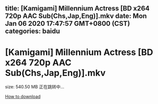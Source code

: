
title: [Kamigami] Millennium Actress [BD x264 720p AAC Sub(Chs,Jap,Eng)].mkv
date: Mon Jan 06 2020 17:47:57 GMT+0800 (CST)    
categories: baidu
---

# [Kamigami] Millennium Actress [BD x264 720p AAC Sub(Chs,Jap,Eng)].mkv
size: 540.50 MB
 正在跳转中...
 

[How to download](https://bpcam.bemobtrk.com/go/2ceec3aa-1ca2-46d6-b9ff-aaa5c184517c?jno=2805)